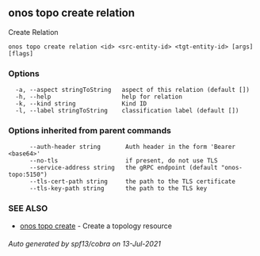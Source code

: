 ## onos topo create relation

Create Relation

```
onos topo create relation <id> <src-entity-id> <tgt-entity-id> [args] [flags]
```

### Options

```
  -a, --aspect stringToString   aspect of this relation (default [])
  -h, --help                    help for relation
  -k, --kind string             Kind ID
  -l, --label stringToString    classification label (default [])
```

### Options inherited from parent commands

```
      --auth-header string       Auth header in the form 'Bearer <base64>'
      --no-tls                   if present, do not use TLS
      --service-address string   the gRPC endpoint (default "onos-topo:5150")
      --tls-cert-path string     the path to the TLS certificate
      --tls-key-path string      the path to the TLS key
```

### SEE ALSO

* [onos topo create](onos_topo_create.md)	 - Create a topology resource

###### Auto generated by spf13/cobra on 13-Jul-2021
